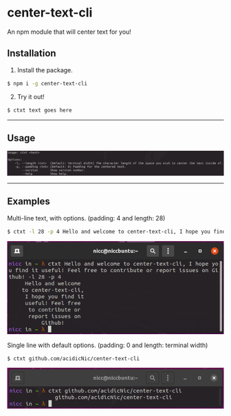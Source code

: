 # center-text-cli
An npm module that will center text for you!

## Installation

1. Install the package.
```bash
$ npm i -g center-text-cli
```
2. Try it out!
```bash
$ ctxt text goes here
```

---

## Usage
![options](https://github.com/acidicnic/center-text-cli/blob/main/readme-images/options.png?raw=true)

---

## Examples

Multi-line text, with options. (padding: 4 and length: 28)
```bash
$ ctxt -l 28 -p 4 Hello and welcome to center-text-cli, I hope you find it useful! Feel free to contribute or report issues on Github!
```
![multiline-with-options](https://github.com/acidicnic/center-text-cli/blob/main/readme-images/multiline-with-options.png?raw=true)

Single line with default options. (padding: 0 and length: terminal width)
```bash
$ ctxt github.com/acidicNic/center-text-cli
```
![one-line-default-options](https://github.com/acidicnic/center-text-cli/blob/main/readme-images/one-line-default-options.png?raw=true)
